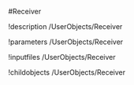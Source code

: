 <!-- MOOSE Object Documentation Stub: Remove this when content is added. -->
#Receiver

!description /UserObjects/Receiver

!parameters /UserObjects/Receiver

!inputfiles /UserObjects/Receiver

!childobjects /UserObjects/Receiver
